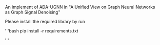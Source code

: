
An implement of ADA-UGNN in "A Unified View on Graph Neural Networks as Graph Signal Denoising"


Please install the required library by run 

'''bash
pip install -r requirements.txt


'''

